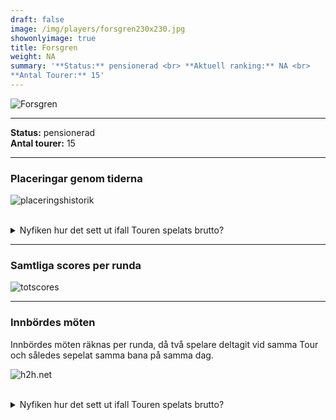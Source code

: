 ```yaml
---  
draft: false  
image: /img/players/forsgren230x230.jpg  
showonlyimage: true  
title: Forsgren  
weight: NA  
summary: '**Status:** pensionerad <br> **Aktuell ranking:** NA <br>
**Antal Tourer:** 15'  
---
```


![Forsgren](/img/players/forsgren230x230.jpg)

------------------------------------------------------------------------

**Status:** pensionerad  
**Antal tourer:** 15

------------------------------------------------------------------------

### Placeringar genom tiderna

![placeringshistorik](/playerstats/Forsgren.placing.net.png) <br><br>
<details> <summary>Nyfiken hur det sett ut ifall Touren spelats
brutto?</summary> <p>

![placeringshistorik](/playerstats/Forsgren.placing.gross.png) </p>
</details>

------------------------------------------------------------------------

### Samtliga scores per runda

![totscores](/playerstats/Forsgren.totscores.png)

------------------------------------------------------------------------

### Innbördes möten

Innbördes möten räknas per runda, då två spelare deltagit vid samma Tour
och således sepelat samma bana på samma dag.

![h2h.net](/playerstats/Forsgren.h2h.net.png) <br><br> <details>
<summary>Nyfiken hur det sett ut ifall Touren spelats brutto?</summary>
<p>

![h2h.gross](/playerstats/Forsgren.h2h.gross.png) </p> </details>
